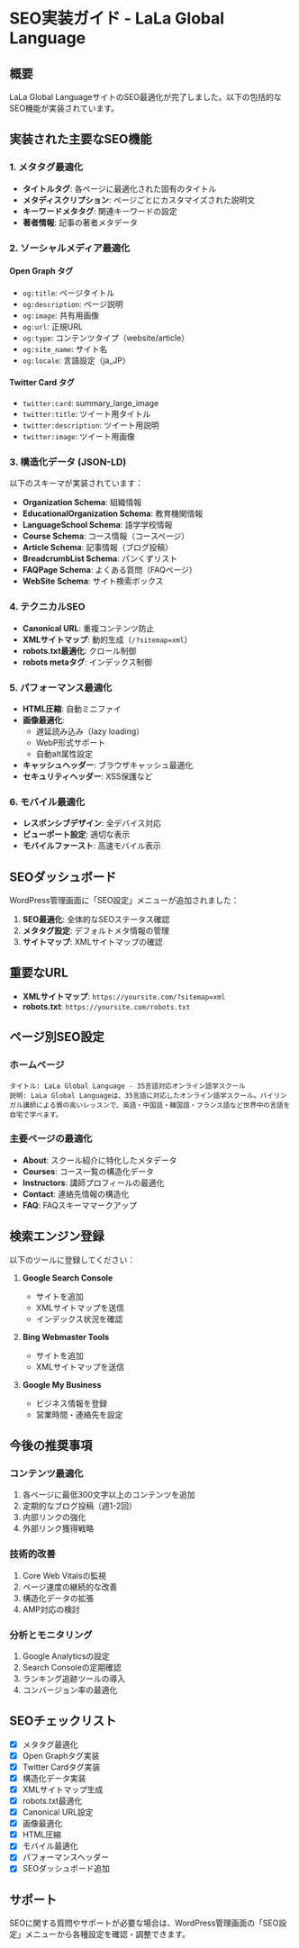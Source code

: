 # SEO実装ガイド - LaLa Global Language

## 概要
LaLa Global LanguageサイトのSEO最適化が完了しました。以下の包括的なSEO機能が実装されています。

## 実装された主要なSEO機能

### 1. メタタグ最適化
- **タイトルタグ**: 各ページに最適化された固有のタイトル
- **メタディスクリプション**: ページごとにカスタマイズされた説明文
- **キーワードメタタグ**: 関連キーワードの設定
- **著者情報**: 記事の著者メタデータ

### 2. ソーシャルメディア最適化
#### Open Graph タグ
- `og:title`: ページタイトル
- `og:description`: ページ説明
- `og:image`: 共有用画像
- `og:url`: 正規URL
- `og:type`: コンテンツタイプ（website/article）
- `og:site_name`: サイト名
- `og:locale`: 言語設定（ja_JP）

#### Twitter Card タグ
- `twitter:card`: summary_large_image
- `twitter:title`: ツイート用タイトル
- `twitter:description`: ツイート用説明
- `twitter:image`: ツイート用画像

### 3. 構造化データ (JSON-LD)
以下のスキーマが実装されています：
- **Organization Schema**: 組織情報
- **EducationalOrganization Schema**: 教育機関情報
- **LanguageSchool Schema**: 語学学校情報
- **Course Schema**: コース情報（コースページ）
- **Article Schema**: 記事情報（ブログ投稿）
- **BreadcrumbList Schema**: パンくずリスト
- **FAQPage Schema**: よくある質問（FAQページ）
- **WebSite Schema**: サイト検索ボックス

### 4. テクニカルSEO
- **Canonical URL**: 重複コンテンツ防止
- **XMLサイトマップ**: 動的生成（`/?sitemap=xml`）
- **robots.txt最適化**: クロール制御
- **robots metaタグ**: インデックス制御

### 5. パフォーマンス最適化
- **HTML圧縮**: 自動ミニファイ
- **画像最適化**:
  - 遅延読み込み（lazy loading）
  - WebP形式サポート
  - 自動alt属性設定
- **キャッシュヘッダー**: ブラウザキャッシュ最適化
- **セキュリティヘッダー**: XSS保護など

### 6. モバイル最適化
- **レスポンシブデザイン**: 全デバイス対応
- **ビューポート設定**: 適切な表示
- **モバイルファースト**: 高速モバイル表示

## SEOダッシュボード

WordPress管理画面に「SEO設定」メニューが追加されました：

1. **SEO最適化**: 全体的なSEOステータス確認
2. **メタタグ設定**: デフォルトメタ情報の管理
3. **サイトマップ**: XMLサイトマップの確認

## 重要なURL

- **XMLサイトマップ**: `https://yoursite.com/?sitemap=xml`
- **robots.txt**: `https://yoursite.com/robots.txt`

## ページ別SEO設定

### ホームページ
```
タイトル: LaLa Global Language - 35言語対応オンライン語学スクール
説明: LaLa Global Languageは、35言語に対応したオンライン語学スクール。バイリンガル講師による質の高いレッスンで、英語・中国語・韓国語・フランス語など世界中の言語を自宅で学べます。
```

### 主要ページの最適化
- **About**: スクール紹介に特化したメタデータ
- **Courses**: コース一覧の構造化データ
- **Instructors**: 講師プロフィールの最適化
- **Contact**: 連絡先情報の構造化
- **FAQ**: FAQスキーママークアップ

## 検索エンジン登録

以下のツールに登録してください：

1. **Google Search Console**
   - サイトを追加
   - XMLサイトマップを送信
   - インデックス状況を確認

2. **Bing Webmaster Tools**
   - サイトを追加
   - XMLサイトマップを送信

3. **Google My Business**
   - ビジネス情報を登録
   - 営業時間・連絡先を設定

## 今後の推奨事項

### コンテンツ最適化
1. 各ページに最低300文字以上のコンテンツを追加
2. 定期的なブログ投稿（週1-2回）
3. 内部リンクの強化
4. 外部リンク獲得戦略

### 技術的改善
1. Core Web Vitalsの監視
2. ページ速度の継続的な改善
3. 構造化データの拡張
4. AMP対応の検討

### 分析とモニタリング
1. Google Analyticsの設定
2. Search Consoleの定期確認
3. ランキング追跡ツールの導入
4. コンバージョン率の最適化

## SEOチェックリスト

- [x] メタタグ最適化
- [x] Open Graphタグ実装
- [x] Twitter Cardタグ実装
- [x] 構造化データ実装
- [x] XMLサイトマップ生成
- [x] robots.txt最適化
- [x] Canonical URL設定
- [x] 画像最適化
- [x] HTML圧縮
- [x] モバイル最適化
- [x] パフォーマンスヘッダー
- [x] SEOダッシュボード追加

## サポート

SEOに関する質問やサポートが必要な場合は、WordPress管理画面の「SEO設定」メニューから各種設定を確認・調整できます。